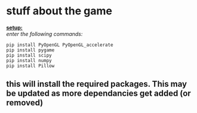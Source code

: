 # stuff about the game

<u>__setup:__</u>
<br>
_enter the following commands:_
```
pip install PyOpenGL PyOpenGL_accelerate
pip install pygame
pip install scipy
pip install numpy
pip install Pillow
```
this will install the required packages. This may be updated as more dependancies get added (or removed)
<br>
---
